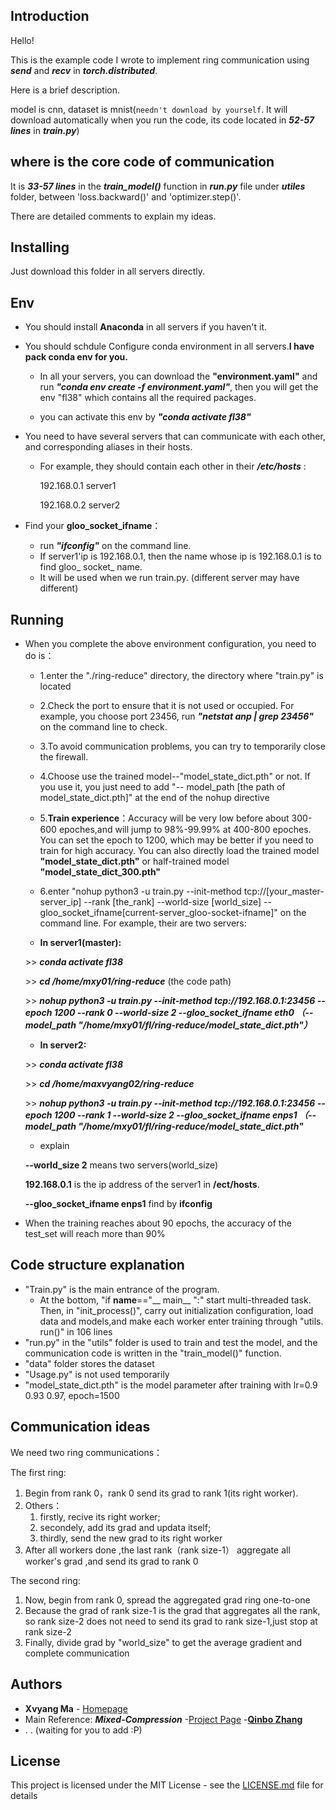 ## Introduction 
Hello! 
  
This is the example code I wrote to implement ring communication using ***send*** and ***recv*** in ***torch.distributed***. 
  
Here is a brief description.
  
model is cnn, dataset is mnist(`needn't download by yourself`. It will download automatically when you run the code, its code located in ***52-57 lines*** in ***train.py***)
 
## where is the core code of communication
It is ***33-57 lines*** in the ***train_model()*** function in ***run.py*** file under ***utiles*** folder, between 'loss.backward()' and 'optimizer.step()'.   
  
There are detailed comments to explain my ideas.
 
## Installing
 
Just download this folder in all servers directly.
 
## Env
* You should install **Anaconda** in all servers if you haven't it.
* You should schdule Configure conda environment in all servers.**I have pack conda env for you.** 
    
    * In all your servers, you can download the **"environment.yaml"**  and run ***"conda env create -f environment.yaml"***, then you will get the env "fl38" which contains all the required packages.
      
    * you can activate this env by ***"conda activate fl38"***
      
* You need to have several servers that can communicate with each other, and corresponding aliases in their hosts. 
    * For example, they should contain each other in their ***/etc/hosts*** :
    
         192.168.0.1 server1
      
         192.168.0.2 server2

* Find your **gloo_socket_ifname**：
    * run ***"ifconfig"*** on the command line. 
    * If server1'ip is 192.168.0.1, then the name whose ip is 192.168.0.1 is to find gloo_ socket_ name. 
    * It will be used when we run train.py. (different server may have different)
 
## Running
 
* When you complete the above environment configuration, you need to do is：
    * 1.enter the "./ring-reduce" directory, the directory where "train.py" is located   
    * 2.Check the port to ensure that it is not used or occupied. For example, you choose port 23456, run ***"netstat anp | grep 23456"*** on the command line to check.
    * 3.To avoid communication problems, you can try to temporarily close the firewall.
    * 4.Choose use the trained model--"model_state_dict.pth" or not. If you use it, you just need to add "-- model_path  [the path of model_state_dict.pth]" at the end of the nohup directive
    * 5.**Train experience**：Accuracy will be very low before about 300-600 epoches,and will jump to 98%-99.99% at 400-800 epoches. You can set the epoch to 1200, which may be better if you need to train for high accuracy. You can also directly load the trained model **"model_state_dict.pth"** or half-trained model **"model_state_dict_300.pth"**
    * 6.enter "nohup python3 -u train.py --init-method tcp://[your_master-server_ip] --rank [the_rank] --world-size [world_size] --gloo_socket_ifname[current-server_gloo-socket-ifname]" on the command line. For example, their are two servers:
     
     * **In server1(master):**
     
     \>\> ***conda activate fl38***
     
     \>\> ***cd /home/mxy01/ring-reduce***  (the code path)
     
     \>\> ***nohup python3 -u train.py --init-method tcp://192.168.0.1:23456 --epoch 1200 --rank 0 --world-size 2  --gloo_socket_ifname eth0  （--model_path "/home/mxy01/fl/ring-reduce/model_state_dict.pth"）***
     
    * **In server2:**
     
     \>\> ***conda activate fl38***
     
     \>\> ***cd /home/maxvyang02/ring-reduce***
     
     \>\> ***nohup python3 -u train.py --init-method tcp://192.168.0.1:23456 --epoch 1200 --rank 1 --world-size 2  --gloo_socket_ifname enps1 （--model_path "/home/mxy01/fl/ring-reduce/model_state_dict.pth"***
     
     
    * explain
    
     **--world_size 2** means two servers(world_size) 
    
     **192.168.0.1** is the ip address of the server1 in **/ect/hosts**.
     
     **--gloo_socket_ifname enps1** find by **ifconfig**
  
* When the training reaches about 90 epochs, the accuracy of the test_set will reach more than 90%

## Code structure explanation
 * "Train.py"  is the main entrance of the program.    
    * At the bottom, "if __name__=="__ main__ ":" start multi-threaded task. Then, in "init_process()",  carry out initialization configuration, load data and models,and make each worker enter training through "utils. run()" in 106 lines
* "run.py"    in the "utils" folder is used to train and test the model, and the communication code is written in the "train_model()" function.
* "data" folder stores the dataset
* "Usage.py"   is not used temporarily
* "model_state_dict.pth" is the model parameter after training with lr=0.9 0.93 0.97, epoch=1500
 
## Communication ideas
We need two ring communications：
  
The first ring:
1. Begin from rank 0，rank 0 send its grad to rank 1(its right worker).
2. Others：
   1. firstly, recive its right worker; 
   2. secondely, add its grad and updata itself; 
   3. thirdly, send the new grad to its right worker
3. After all workers done ,the last rank（rank size-1） aggregate all worker's grad ,and send its grad to rank 0
  
The second ring:
  
1. Now, begin from rank 0, spread the aggregated grad ring one-to-one
2. Because the grad of rank size-1 is the grad that aggregates all the rank, so rank size-2 does not need to send its grad to rank size-1,just stop at rank size-2
3. Finally, divide grad by "world_size" to get the average gradient and complete communication
 
## Authors
 
* **Xvyang Ma** - [Homepage](https://github.com/serein-dream)
* Main Reference: ***Mixed-Compression***  -[Project Page](https://github.com/ZhangQBx/Mixed-Compression/tree/zhangqinbo)  -[**Qinbo Zhang**](https://github.com/ZhangQBx)
* 
    .
    .
    (waiting for you to add :P)
 
## License
 
This project is licensed under the MIT License - see the [LICENSE.md](LICENSE.md) file for details
 
